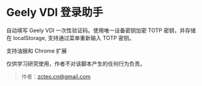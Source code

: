 # Geely VDI 登录助手

自动填写 Geely VDI 一次性验证码。使用唯一设备密钥加密 TOTP 密钥，并存储在 localStorage, 支持通过菜单重新输入 TOTP 密钥。

支持油猴和 Chrome 扩展

仅供学习研究使用，作者不对该脚本产生的任何行为负责。

> 作者：zcteo.cn@gmail.com
